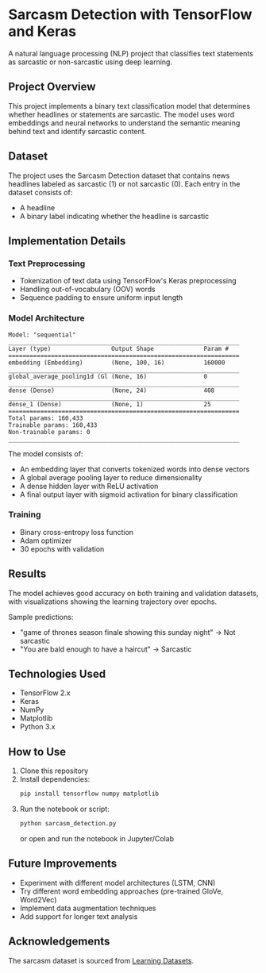 
# Sarcasm Detection with TensorFlow and Keras

A natural language processing (NLP) project that classifies text statements as sarcastic or non-sarcastic using deep learning.

## Project Overview

This project implements a binary text classification model that determines whether headlines or statements are sarcastic. The model uses word embeddings and neural networks to understand the semantic meaning behind text and identify sarcastic content.

## Dataset

The project uses the Sarcasm Detection dataset that contains news headlines labeled as sarcastic (1) or not sarcastic (0). Each entry in the dataset consists of:
- A headline
- A binary label indicating whether the headline is sarcastic

## Implementation Details

### Text Preprocessing
- Tokenization of text data using TensorFlow's Keras preprocessing
- Handling out-of-vocabulary (OOV) words
- Sequence padding to ensure uniform input length

### Model Architecture
```
Model: "sequential"
_________________________________________________________________
Layer (type)                 Output Shape              Param #   
=================================================================
embedding (Embedding)        (None, 100, 16)           160000    
_________________________________________________________________
global_average_pooling1d (Gl (None, 16)                0         
_________________________________________________________________
dense (Dense)                (None, 24)                408       
_________________________________________________________________
dense_1 (Dense)              (None, 1)                 25        
=================================================================
Total params: 160,433
Trainable params: 160,433
Non-trainable params: 0
_________________________________________________________________
```

The model consists of:
- An embedding layer that converts tokenized words into dense vectors
- A global average pooling layer to reduce dimensionality
- A dense hidden layer with ReLU activation
- A final output layer with sigmoid activation for binary classification

### Training
- Binary cross-entropy loss function
- Adam optimizer
- 30 epochs with validation

## Results

The model achieves good accuracy on both training and validation datasets, with visualizations showing the learning trajectory over epochs.

Sample predictions:
- "game of thrones season finale showing this sunday night" → Not sarcastic
- "You are bald enough to have a haircut" → Sarcastic

## Technologies Used

- TensorFlow 2.x
- Keras
- NumPy
- Matplotlib
- Python 3.x

## How to Use

1. Clone this repository
2. Install dependencies:
   ```bash
   pip install tensorflow numpy matplotlib
   ```
3. Run the notebook or script:
   ```bash
   python sarcasm_detection.py
   ```
   or open and run the notebook in Jupyter/Colab

## Future Improvements

- Experiment with different model architectures (LSTM, CNN)
- Try different word embedding approaches (pre-trained GloVe, Word2Vec)
- Implement data augmentation techniques
- Add support for longer text analysis

## Acknowledgements

The sarcasm dataset is sourced from [Learning Datasets](https://storage.googleapis.com/learning-datasets/sarcasm.json).
